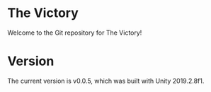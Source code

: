 # The Victory
Welcome to the Git repository for The Victory!

# Version
The current version is v0.0.5, which was built with Unity 2019.2.8f1.
